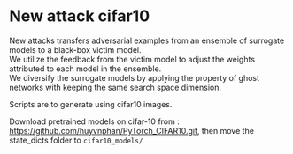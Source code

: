 # New attack cifar10

New attacks transfers adversarial examples from an ensemble of surrogate models to a black-box victim model.<br />
We utilize the feedback from the victim model to adjust the weights attributed to each model in the ensemble.<br />
We diversify the surrogate models by applying the property of ghost networks with keeping the same search space dimension.<br />

Scripts are to generate using cifar10 images. <br />

Download pretrained models on cifar-10 from : https://github.com/huyvnphan/PyTorch_CIFAR10.git, then move the state_dicts folder to `cifar10_models/`
